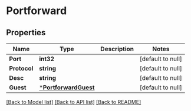 # Portforward

## Properties
Name | Type | Description | Notes
------------ | ------------- | ------------- | -------------
**Port** | **int32** |  | [default to null]
**Protocol** | **string** |  | [default to null]
**Desc** | **string** |  | [default to null]
**Guest** | [***PortforwardGuest**](Portforward_guest.md) |  | [default to null]

[[Back to Model list]](../README.md#documentation-for-models) [[Back to API list]](../README.md#documentation-for-api-endpoints) [[Back to README]](../README.md)


